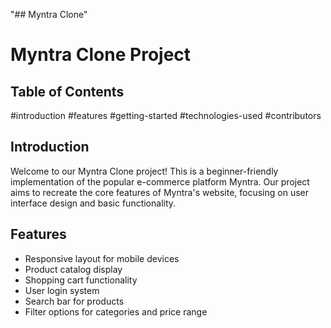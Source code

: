 "## Myntra Clone" 

# Myntra Clone Project

## Table of Contents
#introduction
#features
#getting-started
#technologies-used
#contributors

## Introduction

Welcome to our Myntra Clone project! This is a beginner-friendly implementation of the popular e-commerce platform Myntra. Our project aims to recreate the core features of Myntra's website, focusing on user interface design and basic functionality.

## Features

- Responsive layout for mobile devices
- Product catalog display
- Shopping cart functionality
- User login system
- Search bar for products
- Filter options for categories and price range


